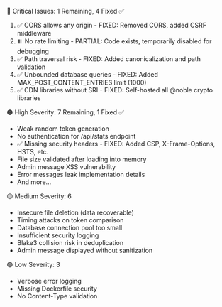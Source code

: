   🔴 Critical Issues: 1 Remaining, 4 Fixed ✅

  1. ✅ CORS allows any origin - FIXED: Removed CORS, added CSRF middleware
  2. ⏸️  No rate limiting - PARTIAL: Code exists, temporarily disabled for debugging
  3. ✅ Path traversal risk - FIXED: Added canonicalization and path validation
  4. ✅ Unbounded database queries - FIXED: Added MAX_POST_CONTENT_ENTRIES limit (1000)
  5. ✅ CDN libraries without SRI - FIXED: Self-hosted all @noble crypto libraries

  🟠 High Severity: 7 Remaining, 1 Fixed ✅

  - Weak random token generation
  - No authentication for /api/stats endpoint
  - ✅ Missing security headers - FIXED: Added CSP, X-Frame-Options, HSTS, etc.
  - File size validated after loading into memory
  - Admin message XSS vulnerability
  - Error messages leak implementation details
  - And more...

  🟡 Medium Severity: 6

  - Insecure file deletion (data recoverable)
  - Timing attacks on token comparison
  - Database connection pool too small
  - Insufficient security logging
  - Blake3 collision risk in deduplication
  - Admin message displayed without sanitization

  🟢 Low Severity: 3

  - Verbose error logging
  - Missing Dockerfile security
  - No Content-Type validation

